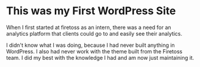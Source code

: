 <h1>This was my First WordPress Site</h1>
<p>When I first started at firetoss as an intern,
there was a need for an analytics platform that clients
could go to and easily see their analytics. 

I didn't know what I was doing, because I had never built
anything in WordPress. I also had never work with the theme
built from the Firetoss team. I did my best with the knowledge I
had and am now just maintaining it.
</p>